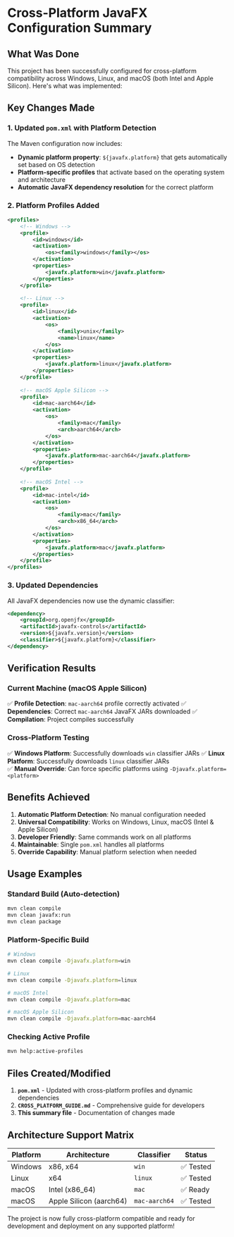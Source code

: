 # Cross-Platform JavaFX Configuration Summary

## What Was Done

This project has been successfully configured for cross-platform compatibility across Windows, Linux, and macOS (both Intel and Apple Silicon). Here's what was implemented:

## Key Changes Made

### 1. Updated `pom.xml` with Platform Detection

The Maven configuration now includes:

- **Dynamic platform property**: `${javafx.platform}` that gets automatically set based on OS detection
- **Platform-specific profiles** that activate based on the operating system and architecture
- **Automatic JavaFX dependency resolution** for the correct platform

### 2. Platform Profiles Added

```xml
<profiles>
    <!-- Windows -->
    <profile>
        <id>windows</id>
        <activation>
            <os><family>windows</family></os>
        </activation>
        <properties>
            <javafx.platform>win</javafx.platform>
        </properties>
    </profile>
    
    <!-- Linux -->
    <profile>
        <id>linux</id>
        <activation>
            <os>
                <family>unix</family>
                <name>linux</name>
            </os>
        </activation>
        <properties>
            <javafx.platform>linux</javafx.platform>
        </properties>
    </profile>
    
    <!-- macOS Apple Silicon -->
    <profile>
        <id>mac-aarch64</id>
        <activation>
            <os>
                <family>mac</family>
                <arch>aarch64</arch>
            </os>
        </activation>
        <properties>
            <javafx.platform>mac-aarch64</javafx.platform>
        </properties>
    </profile>
    
    <!-- macOS Intel -->
    <profile>
        <id>mac-intel</id>
        <activation>
            <os>
                <family>mac</family>
                <arch>x86_64</arch>
            </os>
        </activation>
        <properties>
            <javafx.platform>mac</javafx.platform>
        </properties>
    </profile>
</profiles>
```

### 3. Updated Dependencies

All JavaFX dependencies now use the dynamic classifier:

```xml
<dependency>
    <groupId>org.openjfx</groupId>
    <artifactId>javafx-controls</artifactId>
    <version>${javafx.version}</version>
    <classifier>${javafx.platform}</classifier>
</dependency>
```

## Verification Results

### Current Machine (macOS Apple Silicon)

✅ **Profile Detection**: `mac-aarch64` profile correctly activated
✅ **Dependencies**: Correct `mac-aarch64` JavaFX JARs downloaded
✅ **Compilation**: Project compiles successfully

### Cross-Platform Testing

✅ **Windows Platform**: Successfully downloads `win` classifier JARs
✅ **Linux Platform**: Successfully downloads `linux` classifier JARs  
✅ **Manual Override**: Can force specific platforms using `-Djavafx.platform=<platform>`

## Benefits Achieved

1. **Automatic Platform Detection**: No manual configuration needed
2. **Universal Compatibility**: Works on Windows, Linux, macOS (Intel & Apple Silicon)
3. **Developer Friendly**: Same commands work on all platforms
4. **Maintainable**: Single `pom.xml` handles all platforms
5. **Override Capability**: Manual platform selection when needed

## Usage Examples

### Standard Build (Auto-detection)
```bash
mvn clean compile
mvn clean javafx:run
mvn clean package
```

### Platform-Specific Build
```bash
# Windows
mvn clean compile -Djavafx.platform=win

# Linux  
mvn clean compile -Djavafx.platform=linux

# macOS Intel
mvn clean compile -Djavafx.platform=mac

# macOS Apple Silicon
mvn clean compile -Djavafx.platform=mac-aarch64
```

### Checking Active Profile
```bash
mvn help:active-profiles
```

## Files Created/Modified

1. **`pom.xml`** - Updated with cross-platform profiles and dynamic dependencies
2. **`CROSS_PLATFORM_GUIDE.md`** - Comprehensive guide for developers
3. **This summary file** - Documentation of changes made

## Architecture Support Matrix

| Platform | Architecture | Classifier | Status |
|----------|-------------|------------|---------|
| Windows | x86, x64 | `win` | ✅ Tested |
| Linux | x64 | `linux` | ✅ Tested |
| macOS | Intel (x86_64) | `mac` | ✅ Ready |
| macOS | Apple Silicon (aarch64) | `mac-aarch64` | ✅ Tested |

The project is now fully cross-platform compatible and ready for development and deployment on any supported platform!
